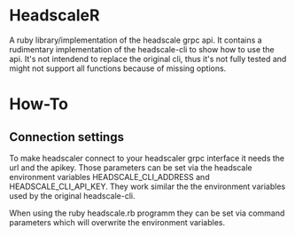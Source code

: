 # HeadscaleR
A ruby library/implementation of the headscale grpc api.
It contains a rudimentary implementation of the headscale-cli to show how to use the api. It's not 
intendend to replace the original cli, thus it's not fully tested and might not support all functions 
because of missing options.

# How-To
## Connection settings
To make headscaler connect to your headscaler grpc interface it needs the url and the apikey.
Those parameters can be set via the headscale environment variables HEADSCALE_CLI_ADDRESS and HEADSCALE_CLI_API_KEY.
They work similar the the environment variables used by the original headscale-cli.

When using the ruby headscale.rb programm they can be set via command parameters which will overwrite
the environment variables.



 
